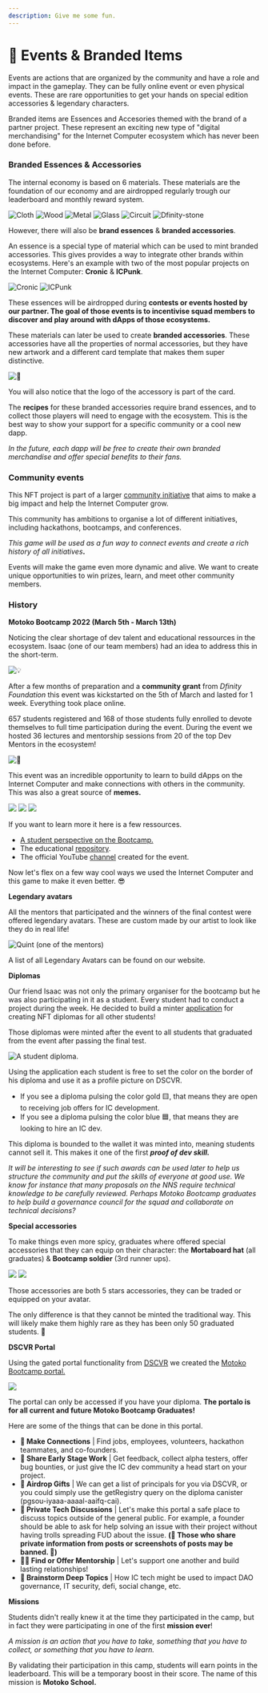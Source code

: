 ```yaml
---
description: Give me some fun.
---
```


# 🎪 Events & Branded Items

Events are actions that are organized by the community and have a role and impact in the gameplay. They can be fully online event or even physical events. These are rare opportunities to get your hands on special edition accessories & legendary characters.

Branded items are Essences and Accesories themed with the brand of a partner project. These represent an exciting new type of "digital merchandising" for the Internet Computer ecosystem which has never been done before.

### Branded Essences & Accessories

The internal economy is based on 6 materials. These materials are the foundation of our economy and are airdropped regularly trough our leaderboard and monthly reward system.

![Cloth](<../.gitbook/assets/Capture d’écran 2022-06-09 à 06.03.11 (1).png>) ![Wood](<../.gitbook/assets/Capture d’écran 2022-06-09 à 06.03.20 (1).png>) ![Metal](<../.gitbook/assets/Capture d’écran 2022-06-09 à 06.03.30.png>) ![Glass](<../.gitbook/assets/Capture d’écran 2022-06-09 à 06.03.40 (1).png>) ![Circuit](<../.gitbook/assets/Capture d’écran 2022-06-09 à 06.03.53 (1).png>) ![Dfinity-stone](<../.gitbook/assets/Capture d’écran 2022-06-09 à 06.04.07.png>)

However, there will also be **brand essences** & **branded accessories**.&#x20;

An essence is a special type of material which can be used to mint branded accessories. This gives provides a way to integrate other brands within ecosystems. Here's an example with two of the most popular projects on the Internet Computer: **Cronic** & **ICPunk**.

![Cronic](<../.gitbook/assets/Capture d’écran 2022-06-09 à 06.04.27.png>) ![ICPunk](<../.gitbook/assets/Capture d’écran 2022-06-09 à 06.04.39.png>)

These essences will be airdropped during **contests or events hosted by our partner. The goal of those events is to incentivise squad members to discover and play around with dApps of those ecosystems.**&#x20;

These materials can later be used to create **branded accessories**. These accessories have all the properties of normal accessories, but they have new artwork and a different card template that makes them super distinctive.&#x20;

![👀](<../.gitbook/assets/Capture d’écran 2022-06-09 à 06.14.00.png>)

You will also notice that the logo of the accessory is part of the card.&#x20;

The **recipes** for these branded accessories require brand essences, and to collect those players will need to engage with the ecosystem. This is the best way to show your support for a specific community or a cool new dapp.

_In the future, each dapp will be free to create their own branded merchandise and offer special benefits to their fans._

### Community events

This NFT project is part of a larger [community initiative](https://www.dfinitycommunity.com/introducing-dfinity-community/) that aims to make a big impact and help the Internet Computer grow.

This community has ambitions to organise a lot of different initiatives, including hackathons, bootcamps, and conferences.

_This game will be used as a fun way to connect events and create a rich history of all initiatives_**.**

Events will make the game even more dynamic and alive. We want to create unique opportunities to win prizes, learn, and meet other community members.

### History

**Motoko Bootcamp 2022 (March 5th - March 13th)**

Noticing the clear shortage of dev talent and educational ressources in the ecosystem. Isaac (one of our team members) had an idea to address this in the short-term.

![💡](<../.gitbook/assets/Capture d’écran 2022-06-09 à 06.34.10.png>)

After a few months of preparation and a **community grant** from _Dfinity Foundation_ this event was kickstarted on the 5th of March and lasted for 1 week. Everything took place online.

657 students registered and 168 of those students fully enrolled to devote themselves to full time participation during the event. During the event we hosted 36 lectures and mentorship sessions from 20 of the top Dev Mentors in the ecosystem!

![🏁](<../.gitbook/assets/Capture d’écran 2022-06-09 à 06.37.55 (1).png>)

This event was an incredible opportunity to learn to build dApps on the Internet Computer and make connections with others in the community. This was also a great source of **memes.**

![](<../.gitbook/assets/hard (2).png>) ![](../.gitbook/assets/team.jpeg) ![](../.gitbook/assets/teamwork.png)

If you want to learn more it here is a few ressources.

* [A student perspective on the Bootcamp.](https://www.dfinitycommunity.com/a-student-review-of-the-motoko-bootcamp/)
* The educational [repository](https://github.com/motoko-bootcamp/education).
* The official YouTube [channel](https://www.youtube.com/channel/UCa7\_xHjvOESf9v281VU4qVw) created for the event.

Now let's flex on a few way cool ways we used the Internet Computer and this game to make it even better. 😎

**Legendary avatars**&#x20;

All the mentors that participated and the winners of the final contest were offered legendary avatars. These are custom made by our artist to look like they do in real life!

![Quint (one of the mentors)](<../.gitbook/assets/Capture d’écran 2022-06-09 à 06.53.38.png>)

A list of all Legendary Avatars can be found on our website.

**Diplomas**

Our friend Isaac was not only the primary organiser for the bootcamp but he was also participating in it as a student. Every student had to conduct a project during the week. He decided to build a minter [application](https://github.com/InternetComputerOG/motoko-bootcamp-diplomas) for creating NFT diplomas for all other students!

Those diplomas were minted after the event to all students that graduated from the event after passing the final test.

![A student diploma.](<../.gitbook/assets/Capture d’écran 2022-06-09 à 07.14.48.png>)

Using the application each student is free to set the color on the border of his diploma and use it as a profile picture on DSCVR.&#x20;

* If you see a diploma pulsing the color gold 🟨, that means they are open to receiving job offers for IC development.
* If you see a diploma pulsing the color blue 🟦, that means they are looking to hire an IC dev.

This diploma is bounded to the wallet it was minted into, meaning students cannot sell it. This makes it one of the first _**proof of dev skill.**_&#x20;

_It will be interesting to see if such awards can be used later to help us structure the community and put the skills of everyone at good use. We know for instance that many proposals on the NNS require technical knowledge to be carefully reviewed. Perhaps Motoko Bootcamp graduates to help build a governance council for the squad and collaborate on technical decisions?_&#x20;

**Special accessories**

To make things even more spicy, graduates where offered special accessories that they can equip on their character: the **Mortaboard hat** (all graduates) & **Bootcamp soldier** (3rd runner ups).

![](<../.gitbook/assets/Capture d’écran 2022-06-09 à 07.25.54 (1).png>) ![](<../.gitbook/assets/Capture d’écran 2022-06-09 à 07.26.06 (2).png>)

Those accessories are both 5 stars accessories, they can be traded or equipped on your avatar.&#x20;

The only difference is that they cannot be minted the traditional way. This will likely make them highly rare as they has been only 50 graduated students. 🤯

**DSCVR Portal**

Using the gated portal functionality from [DSCVR](https://h5aet-waaaa-aaaab-qaamq-cai.raw.ic0.app/) we created the [Motoko Bootcamp portal.](https://h5aet-waaaa-aaaab-qaamq-cai.raw.ic0.app/p/motoko-bootcamp)

![](<../.gitbook/assets/Capture d’écran 2022-06-09 à 07.36.02.png>)

The portal can only be accessed if you have your diploma. **The portalo is for all current and future Motoko Bootcamp Graduates!**

Here are some of the things that can be done in this portal.

* **🤝 Make Connections** | Find jobs, employees, volunteers, hackathon teammates, and co-founders.
* **🧪 Share Early Stage Work** | Get feedback, collect alpha testers, offer bug bounties, or just give the IC dev community a head start on your project.
* **🎁 Airdrop Gifts** | We can get a list of principals for you via DSCVR, or you could simply use the getRegistry query on the diploma canister (pgsou-iyaaa-aaaal-aaifq-cai).
* **🤫 Private Tech Discussions** | Let's make this portal a safe place to discuss topics outside of the general public. For example, a founder should be able to ask for help solving an issue with their project without having trolls spreading FUD about the issue. **(🚨 Those who share private information from posts or screenshots of posts may be banned. 🚨)**
* **🧑‍💼 Find or Offer Mentorship** | Let's support one another and build lasting relationships!
* **💭 Brainstorm Deep Topics** | How IC tech might be used to impact DAO governance, IT security, defi, social change, etc.

**Missions**&#x20;

Students didn't really knew it at the time they participated in the camp, but in fact they were participating in one of the first **mission ever**!

_A mission is an action that you have to take, something that you have to collect, or something that you have to learn._&#x20;

By validating their participation in this camp, students will earn points in the leaderboard. This will be a temporary boost in their score. The name of this mission is **Motoko School.**

